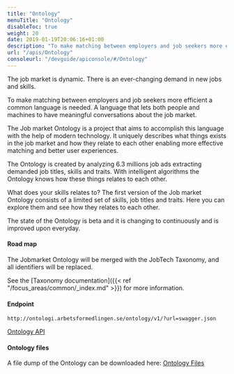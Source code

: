 ```yaml
---
title: "Ontology"
menuTitle: "Ontology"
disableToc: true
weight: 20
date: 2019-01-19T20:06:16+01:00
description: "To make matching between employers and job seekers more efficient a common language is needed. A language that lets both people and machines to have meaningful conversations about the job market."
url: "/apis/Ontology"
consoleurl: "/devguide/apiconsole/#/Ontology"
---
```


The job market is dynamic. There is an ever-changing demand in new jobs and skills.

To make matching between employers and job seekers more efficient a common language is needed. A language that lets both people and machines to have meaningful conversations about the job market.

The Job market Ontology is a project that aims to accomplish this language with the help of modern technology. It uniquely describes what things exists in the job market and how they relate to each other enabling more effective matching and better user experiences.

The Ontology is created by analyzing 6.3 millions job ads extracting demanded job titles, skills and traits. With intelligent algorithms the Ontology knows how these things relates to each other.

What does your skills relates to? The first version of the Job market Ontology consists of a limited set of skills, job titles and traits. Here you can explore them and see how they relates to each other.

The state of the Ontology is beta and it is changing to continuously and is improved upon everyday.

#### Road map

The Jobmarket Ontology will be merged with the JobTech Taxonomy, and all identifiers will be replaced.

See the [Taxonomy documentation]({{< ref "/focus_areas/common/_index.md" >}}) for more information.


#### Endpoint
```
http://ontologi.arbetsformedlingen.se/ontology/v1/?url=swagger.json
```

[Ontology API](http://ontologi.arbetsformedlingen.se/ontology/v1/?url=swagger.json)

#### Ontology files

A file dump of the Ontology can be downloaded here: [Ontology Files](https://github.com/JobtechSwe/ontology-files)
